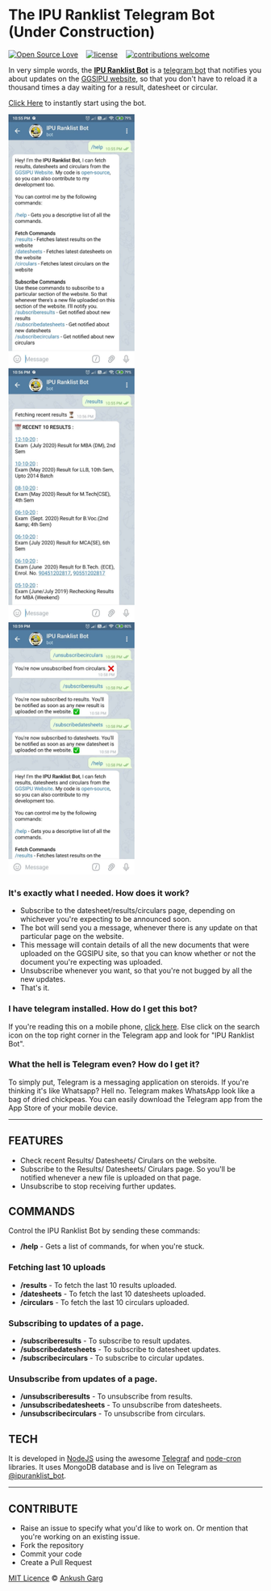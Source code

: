 # The IPU Ranklist Telegram Bot (Under Construction)

[![Open Source Love](https://badges.frapsoft.com/os/v2/open-source.svg?v=102)](https://github.com/ankushgarg1998/ipuranklist-bot)  &nbsp;&nbsp;
[![license](https://img.shields.io/github/license/mashape/apistatus.svg)](https://github.com/ankushgarg1998/ipuranklist-bot)  &nbsp;&nbsp;
[![contributions welcome](https://img.shields.io/badge/contributions-welcome-brightgreen.svg?style=flat)](https://github.com/ankushgarg1998/ipuranklist-bot)


In very simple words, the [**IPU Ranklist Bot**]((https://web.telegram.org/#/im?p=@ipuranklist_bot)) is a [telegram bot](https://telegram.org/blog/bot-revolution) that notifies you about updates on the [GGSIPU website](http://ipu.ac.in/), so that you don't have to reload it a thousand times a day waiting for a result, datesheet or circular.

[Click Here](https://web.telegram.org/#/im?p=@ipuranklist_bot) to instantly start using the bot.

<img src="./screenshots/1.jpg" alt="screenshot" width="250px"/>&nbsp;&nbsp;&nbsp;&nbsp;
<img src="./screenshots/2.jpg" alt="screenshot" width="250px"/>&nbsp;&nbsp;&nbsp;&nbsp;
<img src="./screenshots/3.jpg" alt="screenshot" width="250px"/>


### It's exactly what I needed. How does it work?
- Subscribe to the datesheet/results/circulars page, depending on whichever you're expecting to be announced soon.
- The bot will send you a message, whenever there is any update on that particular page on the website.
- This message will contain details of all the new documents that were uploaded on the GGSIPU site, so that you can know whether or not the document you're expecting was uploaded.
- Unsubscribe whenever you want, so that you're not bugged by all the new updates.
- That's it.

### I have telegram installed. How do I get this bot?
If you're reading this on a mobile phone, [click here](https://web.telegram.org/#/im?p=@ipuranklist_bot). Else click on the search icon on the top right corner in the Telegram app and look for "IPU Ranklist Bot". 


### What the hell is Telegram even? How do I get it?
To simply put, Telegram is a messaging application on steroids. If you're thinking it's like Whatsapp? Hell no. Telegram makes WhatsApp look like a bag of dried chickpeas. You can easily download the Telegram app from the App Store of your mobile device.

---

## FEATURES
- Check recent Results/ Datesheets/ Cirulars on the website.
- Subscribe to the Results/ Datesheets/ Cirulars page. So you'll be notified whenever a new file is uploaded on that page.
- Unsubscribe to stop receiving further updates.

## COMMANDS
Control the IPU Ranklist Bot by sending these commands:

- **/help** - Gets a list of commands, for when you're stuck.

### Fetching last 10 uploads
- **/results** - To fetch the last 10 results uploaded.
- **/datesheets** - To fetch the last 10 datesheets uploaded.
- **/circulars** - To fetch the last 10 circulars uploaded.

### Subscribing to updates of a page.
- **/subscriberesults** - To subscribe to result updates.
- **/subscribedatesheets** - To subscribe to datesheet updates.
- **/subscribecirculars** - To subscribe to circular updates.

### Unsubscribe from updates of a page.
- **/unsubscriberesults** - To unsubscribe from results.
- **/unsubscribedatesheets** - To unsubscribe from datesheets.
- **/unsubscribecirculars** - To unsubscribe from circulars.


## TECH
It is developed in [NodeJS](https://nodejs.org/en/) using the awesome [Telegraf](https://telegraf.js.org) and [node-cron](https://github.com/node-cron/node-cron) libraries. It uses MongoDB database and is live on Telegram as [@ipuranklist_bot](https://web.telegram.org/#/im?p=@ipuranklist_bot). 


<hr>

## CONTRIBUTE
- Raise an issue to specify what you'd like to work on. Or mention that you're working on an existing issue.
- Fork the repository
- Commit your code
- Create a Pull Request

[MIT Licence](https://github.com/ankushgarg1998/ipuranklist-bot/blob/master/LICENSE) © [Ankush Garg](https://ankushgarg1998.github.io/)